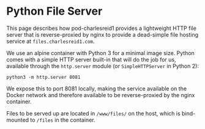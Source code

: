 # Python File Server

This page describes how pod-charlesreid1 provides a lightweight
HTTP file server that is reverse-proxied by nginx to provide
a dead-simple file hosting service at `files.charlesreid1.com`.

We use an alpine container with Python 3 for a minimal image
size. Python comes with a simple HTTP server built-in that 
will do the job for us, available through the `http.server`
module (or `SimpleHTTPServer` in Python 2):

```
python3 -m http.server 8081
```

We expose this to port 8081 locally, making the service available
on the Docker network and therefore available to be reverse-proxied
by the nginx container.

Files to be served up are located in `/www/files/` on the host,
which is bind-mounted to `/files` in the container.

